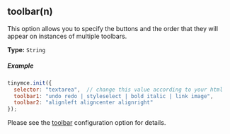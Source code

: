 ## toolbar(n)

This option allows you to specify the buttons and the order that they will appear on instances of multiple toolbars.

**Type:** `String`

##### Example

```js
tinymce.init({
  selector: "textarea",  // change this value according to your html
  toolbar1: "undo redo | styleselect | bold italic | link image",
  toolbar2: "alignleft aligncenter alignright"
});
```

Please see the [toolbar](#toolbar) configuration option for details.
